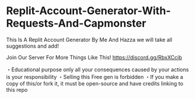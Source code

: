# Replit-Account-Generator-With-Requests-And-Capmonster
This Is A Replit Account Generator By Me And Hazza we will take all suggestions and add!

Join Our Server For More Things Like This! https://discord.gg/RbxXCcjb 



  ・Educational purpose only all your consequences caused by your actions is your responsibility
  ・Selling this Free gen is forbidden
  ・If you make a copy of this/or fork it, it must be open-source and have credits linking to this repo

